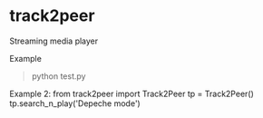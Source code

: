 track2peer
==========

Streaming media player

Example
>python test.py

Example 2:
from track2peer import Track2Peer
tp = Track2Peer()
tp.search_n_play('Depeche mode')